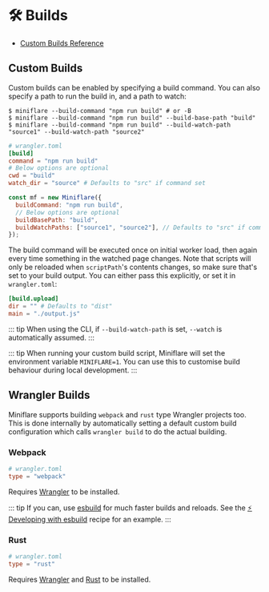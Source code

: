 # 🛠 Builds

- [Custom Builds Reference](https://developers.cloudflare.com/workers/cli-wrangler/configuration#build)

## Custom Builds

Custom builds can be enabled by specifying a build command. You can also specify
a path to run the build in, and a path to watch:

```shell
$ miniflare --build-command "npm run build" # or -B
$ miniflare --build-command "npm run build" --build-base-path "build"
$ miniflare --build-command "npm run build" --build-watch-path "source1" --build-watch-path "source2"
```

```toml
# wrangler.toml
[build]
command = "npm run build"
# Below options are optional
cwd = "build"
watch_dir = "source" # Defaults to "src" if command set
```

```js
const mf = new Miniflare({
  buildCommand: "npm run build",
  // Below options are optional
  buildBasePath: "build",
  buildWatchPaths: ["source1", "source2"], // Defaults to "src" if command set
});
```

The build command will be executed once on initial worker load, then again every
time something in the watched page changes. Note that scripts will only be
reloaded when `scriptPath`'s contents changes, so make sure that's set to your
build output. You can either pass this explicitly, or set it in `wrangler.toml`:

```toml
[build.upload]
dir = "" # Defaults to "dist"
main = "./output.js"
```

<!--prettier-ignore-start-->
::: tip
When using the CLI, if `--build-watch-path` is set, `--watch` is automatically
assumed.
:::
<!--prettier-ignore-end-->

<!--prettier-ignore-start-->
::: tip
When running your custom build script, Miniflare will set the environment
variable `MINIFLARE=1`. You can use this to customise build behaviour during
local development.
:::
<!--prettier-ignore-end-->

## Wrangler Builds

Miniflare supports building `webpack` and `rust` type Wrangler projects too.
This is done internally by automatically setting a default custom build
configuration which calls `wrangler build` to do the actual building.

### Webpack

```toml
# wrangler.toml
type = "webpack"
```

Requires
[Wrangler](https://developers.cloudflare.com/workers/cli-wrangler/install-update)
to be installed.

<!--prettier-ignore-start-->
::: tip
If you can, use [esbuild](https://esbuild.github.io/) for much faster builds and
reloads. See the [⚡️ Developing with esbuild](/recipes/esbuild.html) recipe for
an example.
:::
<!--prettier-ignore-end-->

### Rust

```toml
# wrangler.toml
type = "rust"
```

Requires
[Wrangler](https://developers.cloudflare.com/workers/cli-wrangler/install-update)
and [Rust](https://rustup.rs/) to be installed.
